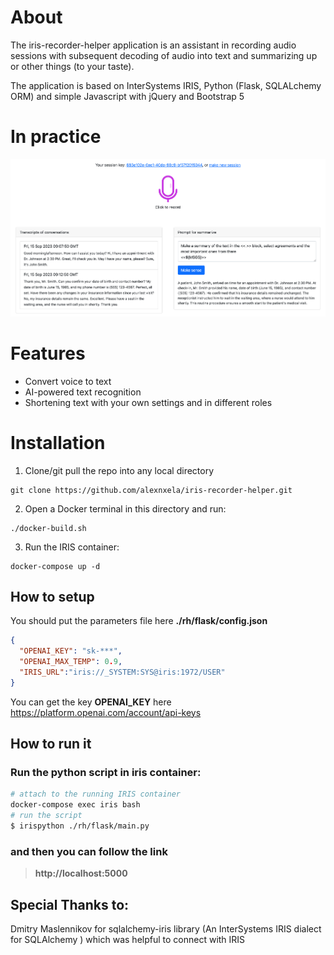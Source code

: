 # About
The iris-recorder-helper application is an assistant in recording audio sessions with subsequent decoding of audio into text and summarizing up or other things (to your taste).

The application is based on InterSystems IRIS, Python (Flask, SQLALchemy ORM) and simple Javascript with jQuery and Bootstrap 5

# In practice
![Main](https://github.com/alexnxela/iris-recorder-helper/blob/master/demo/main.png?raw=true)


# Features
* Convert voice to text
* AI-powered text recognition
* Shortening text with your own settings and in different roles

# Installation
1. Clone/git pull the repo into any local directory

```
git clone https://github.com/alexnxela/iris-recorder-helper.git
```

2. Open a Docker terminal in this directory and run:

```
./docker-build.sh
```

3. Run the IRIS container:

```
docker-compose up -d 
```

## How to setup
 You should put the parameters file here **./rh/flask/config.json**
```json
{
  "OPENAI_KEY": "sk-***",
  "OPENAI_MAX_TEMP": 0.9,
  "IRIS_URL":"iris://_SYSTEM:SYS@iris:1972/USER"
}
```
You can get the key **OPENAI_KEY** here https://platform.openai.com/account/api-keys

## How to run it
### Run the python script in iris container:

```bash
# attach to the running IRIS container
docker-compose exec iris bash
# run the script
$ irispython ./rh/flask/main.py
```
### and then you can follow the link
>**http://localhost:5000**

## Special Thanks to:
Dmitry Maslennikov for sqlalchemy-iris library (An InterSystems IRIS dialect for SQLAlchemy ) which was helpful to connect with IRIS
